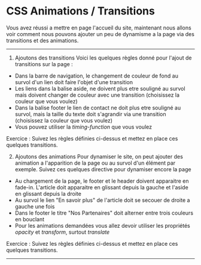 # CSS Animations / Transitions
Vous avez réussi a mettre en page l'accueil du site, maintenant nous allons voir comment nous pouvons ajouter un peu de dynamisme a la page via des transitions et des animations.

---
1. Ajoutons des transitions
Voici les quelques règles donné pour l'ajout de transitions sur la page :

* Dans la barre de navigation, le changement de couleur de fond au survol d'un lien doit faire l'objet d'une transition
* Les liens dans la balise aside, ne doivent plus etre souligné au survol mais doivent changer de couleur avec une transition (choisissez la couleur que vous voulez)
* Dans la balise footer le lien de contact ne doit plus etre souligné au survol, mais la taille du texte doit s'agrandir via une transition (choisissez la couleur que vous voulez)
* Vous pouvez utiliser la _timing-function_ que vous voulez

Exercice : Suivez les règles définies ci-dessus et mettez en place ces quelques transitions.

2. Ajoutons des animations
Pour dynamiser le site, on peut ajouter des animation a l'apparition de la page ou au survol d'un élément par exemple. Suivez ces quelques directive pour dynamiser encore la page

* Au chargement de la page, le footer et le header doivent apparaitre en fade-in. L'article doit apparaitre en glissant depuis la gauche et l'aside en glissant depuis la droite
* Au survol le lien "En savoir plus" de l'article doit se secouer de droite a gauche une fois
* Dans le footer le titre "Nos Partenaires" doit alterner entre trois couleurs en bouclant
* Pour les animations demandées vous allez devoir utiliser les propriétés _opacity_ et _transform_, surtout _translate_

Exercice : Suivez les règles définies ci-dessus et mettez en place ces quelques transitions.

---